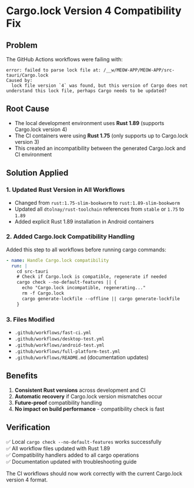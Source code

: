 # Cargo.lock Version 4 Compatibility Fix

## Problem

The GitHub Actions workflows were failing with:

```
error: failed to parse lock file at: /__w/MEOW-APP/MEOW-APP/src-tauri/Cargo.lock
Caused by:
  lock file version `4` was found, but this version of Cargo does not understand this lock file, perhaps Cargo needs to be updated?
```

## Root Cause

- The local development environment uses **Rust 1.89** (supports Cargo.lock version 4)
- The CI containers were using **Rust 1.75** (only supports up to Cargo.lock version 3)
- This created an incompatibility between the generated Cargo.lock and CI environment

## Solution Applied

### 1. Updated Rust Version in All Workflows

- Changed from `rust:1.75-slim-bookworm` to `rust:1.89-slim-bookworm`
- Updated all `dtolnay/rust-toolchain` references from `stable` or `1.75` to `1.89`
- Added explicit Rust 1.89 installation in Android containers

### 2. Added Cargo.lock Compatibility Handling

Added this step to all workflows before running cargo commands:

```yaml
- name: Handle Cargo.lock compatibility
  run: |
    cd src-tauri
    # Check if Cargo.lock is compatible, regenerate if needed
    cargo check --no-default-features || {
      echo "Cargo.lock incompatible, regenerating..."
      rm -f Cargo.lock
      cargo generate-lockfile --offline || cargo generate-lockfile
    }
```

### 3. Files Modified

- `.github/workflows/fast-ci.yml`
- `.github/workflows/desktop-test.yml`
- `.github/workflows/android-test.yml`
- `.github/workflows/full-platform-test.yml`
- `.github/workflows/README.md` (documentation updates)

## Benefits

1. **Consistent Rust versions** across development and CI
2. **Automatic recovery** if Cargo.lock version mismatches occur
3. **Future-proof** compatibility handling
4. **No impact on build performance** - compatibility check is fast

## Verification

✅ Local `cargo check --no-default-features` works successfully  
✅ All workflow files updated with Rust 1.89  
✅ Compatibility handlers added to all cargo operations  
✅ Documentation updated with troubleshooting guide

The CI workflows should now work correctly with the current Cargo.lock version 4 format.
